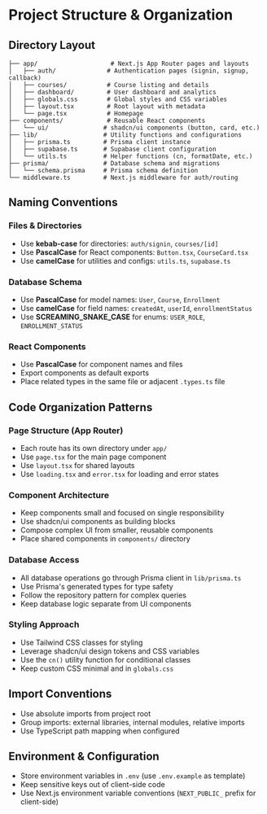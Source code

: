 # Project Structure & Organization

## Directory Layout

```
├── app/                    # Next.js App Router pages and layouts
│   ├── auth/              # Authentication pages (signin, signup, callback)
│   ├── courses/           # Course listing and details
│   ├── dashboard/         # User dashboard and analytics
│   ├── globals.css        # Global styles and CSS variables
│   ├── layout.tsx         # Root layout with metadata
│   └── page.tsx           # Homepage
├── components/            # Reusable React components
│   └── ui/               # shadcn/ui components (button, card, etc.)
├── lib/                  # Utility functions and configurations
│   ├── prisma.ts         # Prisma client instance
│   ├── supabase.ts       # Supabase client configuration
│   └── utils.ts          # Helper functions (cn, formatDate, etc.)
├── prisma/               # Database schema and migrations
│   └── schema.prisma     # Prisma schema definition
└── middleware.ts         # Next.js middleware for auth/routing
```

## Naming Conventions

### Files & Directories
- Use **kebab-case** for directories: `auth/signin`, `courses/[id]`
- Use **PascalCase** for React components: `Button.tsx`, `CourseCard.tsx`
- Use **camelCase** for utilities and configs: `utils.ts`, `supabase.ts`

### Database Schema
- Use **PascalCase** for model names: `User`, `Course`, `Enrollment`
- Use **camelCase** for field names: `createdAt`, `userId`, `enrollmentStatus`
- Use **SCREAMING_SNAKE_CASE** for enums: `USER_ROLE`, `ENROLLMENT_STATUS`

### React Components
- Use **PascalCase** for component names and files
- Export components as default exports
- Place related types in the same file or adjacent `.types.ts` file

## Code Organization Patterns

### Page Structure (App Router)
- Each route has its own directory under `app/`
- Use `page.tsx` for the main page component
- Use `layout.tsx` for shared layouts
- Use `loading.tsx` and `error.tsx` for loading and error states

### Component Architecture
- Keep components small and focused on single responsibility
- Use shadcn/ui components as building blocks
- Compose complex UI from smaller, reusable components
- Place shared components in `components/` directory

### Database Access
- All database operations go through Prisma client in `lib/prisma.ts`
- Use Prisma's generated types for type safety
- Follow the repository pattern for complex queries
- Keep database logic separate from UI components

### Styling Approach
- Use Tailwind CSS classes for styling
- Leverage shadcn/ui design tokens and CSS variables
- Use the `cn()` utility function for conditional classes
- Keep custom CSS minimal and in `globals.css`

## Import Conventions
- Use absolute imports from project root
- Group imports: external libraries, internal modules, relative imports
- Use TypeScript path mapping when configured

## Environment & Configuration
- Store environment variables in `.env` (use `.env.example` as template)
- Keep sensitive keys out of client-side code
- Use Next.js environment variable conventions (`NEXT_PUBLIC_` prefix for client-side)